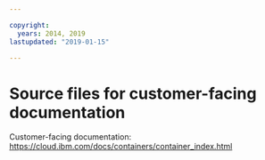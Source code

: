 ```yaml
---

copyright:
  years: 2014, 2019
lastupdated: "2019-01-15"

---
```



# Source files for customer-facing documentation

Customer-facing documentation: https://cloud.ibm.com/docs/containers/container_index.html



